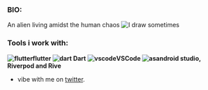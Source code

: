 ### BIO:
An alien living amidst the human chaos ![I draw sometimes](https://cdn-icons-png.flaticon.com/128/9446/9446070.png)
### Tools i work with:
**![flutter](https://img.icons8.com/?size=2x&id=7I3BjCqe9rjG&format=png)flutter
 ![dart](https://img.icons8.com/?size=2x&id=7AFcZ2zirX6Y&format=png) Dart
 ![vscode](https://img.icons8.com/?size=2x&id=9OGIyU8hrxW5&format=png)VSCode
![as](https://img.icons8.com/?size=2x&id=04OFrkjznvcd&format=png)android studio,
Riverpod and Rive**
- vibe  with me on [twitter](https://twitter.com/LilMations).
